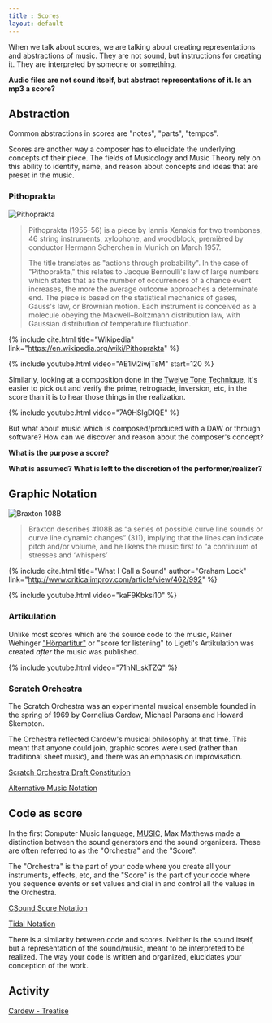```yaml
---
title : Scores
layout: default
---
```


When we talk about scores, we are talking about creating representations and abstractions of music. They are not sound, but instructions for creating it. They are interpreted by someone or something. 

**Audio files are not sound itself, but abstract representations of it. Is an mp3 a score?**

## Abstraction

Common abstractions in scores are "notes", "parts", "tempos". 

Scores are another way a composer has to elucidate the underlying concepts of their piece. The fields of Musicology and Music Theory rely on this ability to identify, name, and reason about concepts and ideas that are preset in the music.

### Pithoprakta

![Pithoprakta]({{site.baseurl}}/images/xenakis-pithoprakta-1955-56.jpg)

> Pithoprakta (1955–56) is a piece by Iannis Xenakis for two trombones, 46 string instruments, xylophone, and woodblock, premièred by conductor Hermann Scherchen in Munich on March 1957.
>
> The title translates as "actions through probability". In the case of "Pithoprakta," this relates to Jacque Bernoulli's law of large numbers which states that as the number of occurrences of a chance event increases, the more the average outcome approaches a determinate end. The piece is based on the statistical mechanics of gases, Gauss's law, or Brownian motion. Each instrument is conceived as a molecule obeying the Maxwell–Boltzmann distribution law, with Gaussian distribution of temperature fluctuation.

{% include cite.html title="Wikipedia" link="https://en.wikipedia.org/wiki/Pithoprakta" %}

{% include youtube.html video="AE1M2iwjTsM" start=120 %}

Similarly, looking at a composition done in the [Twelve Tone Technique](http://en.wikipedia.org/wiki/Twelve-tone_technique), it's easier to pick out and verify the prime, retrograde, inversion, etc, in the score than it is to hear those things in the realization.

{% include youtube.html video="7A9HSlgDlQE" %}

But what about music which is composed/produced with a DAW or through software? How can we discover and reason about the composer's concept? 

**What is the purpose a score?**

**What is assumed? What is left to the discretion of the performer/realizer?**

## Graphic Notation

![Braxton 108B]({{site.baseurl}}/images/braxton-108b.jpg)

> Braxton describes #108B as “a series of possible curve line sounds or curve line dynamic changes” (311), implying that the lines can indicate pitch and/or volume, and he likens the music first to “a continuum of stresses and ‘whispers’

{% include cite.html title="What I Call a Sound" author="Graham Lock" link="http://www.criticalimprov.com/article/view/462/992" %}

{% include youtube.html video="kaF9Kbksi10" %}

### Artikulation

Unlike most scores which are the source code to the music, Rainer Wehinger ["Hörpartitur"](https://en.wikipedia.org/wiki/Graphic_notation) or "score for listening" to Ligeti's Artikulation was created _after_ the music was published. 

{% include youtube.html video="71hNl_skTZQ" %}

### Scratch Orchestra

The Scratch Orchestra was an experimental musical ensemble founded in the spring of 1969 by Cornelius Cardew, Michael Parsons and Howard Skempton.

The Orchestra reflected Cardew's musical philosophy at that time. This meant that anyone could join, graphic scores were used (rather than traditional sheet music), and there was an emphasis on improvisation.

[Scratch Orchestra Draft Constitution](http://www.kim-cohen.com/Assets/CourseAssets/Texts/Cardew_Scratch%20Constitution.pdf)

[Alternative Music Notation](http://www.smithsonianmag.com/arts-culture/5-12-examples-of-experimental-music-notation-92223646/)

## Code as score

In the first Computer Music language, [MUSIC](https://en.wikipedia.org/wiki/MUSIC-N#Design), Max Matthews made a distinction between the sound generators and the sound organizers. These are often referred to as the "Orchestra" and the "Score". 

The "Orchestra" is the part of your code where you create all your instruments, effects, etc, and the "Score" is the part of your code where you sequence events or set values and dial in and control all the values in the Orchestra.

[CSound Score Notation](http://www.csounds.com/manual/html/ScoreTop.html)

[Tidal Notation](https://toplap.org/tidal/)

There is a similarity between code and scores. Neither is the sound itself, but a representation of the sound/music, meant to be interpreted to be realized. The way your code is written and organized, elucidates your conception of the work. 

## Activity

[Cardew - Treatise]({{site.baseurl}}/activity/treatise)